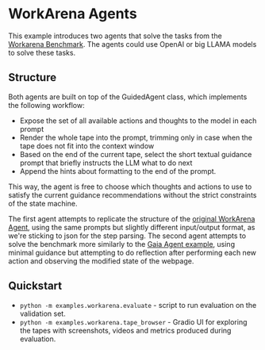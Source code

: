 
# WorkArena Agents
This example introduces two agents that solve the tasks from the [Workarena Benchmark](https://github.com/ServiceNow/WorkArena).
The agents could use OpenAI or big LLAMA models to solve these tasks.

## Structure
Both agents are built on top of the GuidedAgent class, which implements the following workflow:
- Expose the set of all available actions and thoughts to the model in each prompt
- Render the whole tape into the prompt, trimming only in case when the tape does not fit into the context window
- Based on the end of the current tape, select the short textual guidance prompt that briefly instructs the LLM what to do next
- Append the hints about formatting to the end of the prompt.

This way, the agent is free to choose which thoughts and actions to use to satisfy the current guidance recommendations without the strict constraints of the state machine.

The first agent attempts to replicate the structure of the [original WorkArena Agent](https://github.com/ServiceNow/AgentLab/tree/main/src/agentlab/agents), using the same prompts but slightly different input/output format, as we're sticking to json for the step parsing.
The second agent attempts to solve the benchmark more similarly to the [Gaia Agent example](examples/gaia_agent), using minimal guidance but attempting to do reflection after performing each new action and observing the modified state of the webpage.

## Quickstart
- `python -m examples.workarena.evaluate` - script to run evaluation on the validation set.
- `python -m examples.workarena.tape_browser` - Gradio UI for exploring the tapes with screenshots, videos and metrics produced during evaluation. 

